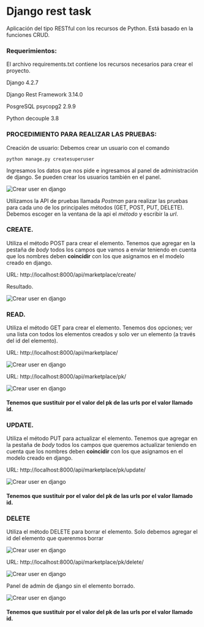 # Django rest task
Aplicación del tipo RESTful con los recursos de Python. Está basado en la funciones CRUD.

### Requerimientos:

El archivo requirements.txt contiene los recursos necesarios para crear el proyecto.

Django 4.2.7

Django Rest Framework 3.14.0

PosgreSQL psycopg2 2.9.9

Python decouple 3.8

### PROCEDIMIENTO PARA REALIZAR LAS PRUEBAS:
Creación de usuario: Debemos crear un usuario con el comando

`python manage.py createsuperuser`

Ingresamos los datos que nos pide e ingresamos al panel de administración de django. Se pueden crear los usuarios también en el panel.

![Crear user en django](/readme_img/django_create_user.png)

Utilizamos la API de pruebas llamada *Postman* para realizar las pruebas para cada uno de los principales métodos (GET, POST, PUT, DELETE).
Debemos escoger en la ventana de la api el *método* y escribir la *url*.

### CREATE.

Utiliza el método POST para crear el elemento. Tenemos que agregar en la pestaña de *body* todos los campos que vamos a enviar teniendo en cuenta que 
los nombres deben **coincidir** con los que asignamos en el modelo creado en django.


URL: http://localhost:8000/api/marketplace/create/

Resultado.

![Crear user en django](/readme_img/postman_create.png)

### READ.

Utiliza el método GET para crear el elemento. Tenemos dos opciones; ver una lista con todos los elementos creados y solo ver un elemento (a través del id del elemento).

URL: http://localhost:8000/api/marketplace/

![Crear user en django](/readme_img/postman_list.png)

URL: http://localhost:8000/api/marketplace/pk/

![Crear user en django](/readme_img/postman_retrieve.png)

#### Tenemos que sustituir por el valor del pk de las urls por el valor llamado id.

### UPDATE.

Utiliza el método PUT para actualizar el elemento. Tenemos que agregar en la pestaña de *body* todos los campos que queremos actualizar teniendo en cuenta que 
los nombres deben **coincidir** con los que asignamos en el modelo creado en django.

URL: http://localhost:8000/api/marketplace/pk/update/

![Crear user en django](/readme_img/postman_update.png)

#### Tenemos que sustituir por el valor del pk de las urls por el valor llamado id.

### DELETE

Utiliza el método DELETE para borrar el elemento. Solo debemos agregar el id del elemento que querenmos borrar

![Crear user en django](/readme_img/django_admin_before_delete.png)

URL: http://localhost:8000/api/marketplace/pk/delete/

![Crear user en django](/readme_img/postman_delete.png)

Panel de admin de django sin el elemento borrado.

![Crear user en django](/readme_img/django_admin_after_delete.png)

#### Tenemos que sustituir por el valor del pk de las urls por el valor llamado id.

